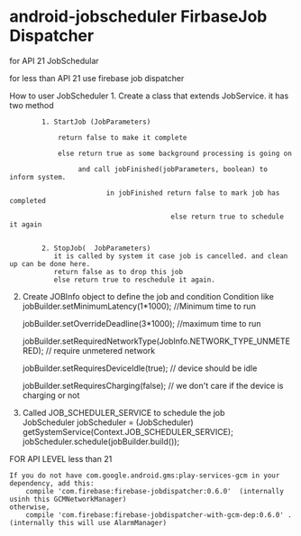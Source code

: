 # android-jobscheduler FirbaseJob Dispatcher

for API 21 JobSchedular

for less than API 21 use firebase job dispatcher

How to user JobScheduler
    1. Create a class that extends JobService.
        it has two method 
            
            1. StartJob (JobParameters)
                
                return false to make it complete
                
                else return true as some background processing is going on
                
                     and call jobFinished(jobParameters, boolean) to inform system.
                     
                            in jobFinished return false to mark job has completed
                            
                                            else return true to schedule it again
                                            
                                            
            2. StopJob(  JobParameters)
               it is called by system it case job is cancelled. and clean up can be done here.
               return false as to drop this job
               else return true to reschedule it again.
  2. Create JOBInfo object to define the job and condition
        Condition like 
        jobBuilder.setMinimumLatency(1*1000); //Minimum time to run
        
        jobBuilder.setOverrideDeadline(3*1000); //maximum time to run
        
        jobBuilder.setRequiredNetworkType(JobInfo.NETWORK_TYPE_UNMETERED); // require unmetered network
        
        jobBuilder.setRequiresDeviceIdle(true); // device should be idle
        
        jobBuilder.setRequiresCharging(false); // we don't care if the device is charging or not
        

  2.  Called JOB_SCHEDULER_SERVICE to schedule the job             
        JobScheduler jobScheduler = (JobScheduler) getSystemService(Context.JOB_SCHEDULER_SERVICE);
        jobScheduler.schedule(jobBuilder.build());
        
  FOR API LEVEL less than 21
  
    If you do not have com.google.android.gms:play-services-gcm in your dependency, add this:
        compile 'com.firebase:firebase-jobdispatcher:0.6.0'  (internally usinh this GCMNetworkManager)
    otherwise,
        compile 'com.firebase:firebase-jobdispatcher-with-gcm-dep:0.6.0' . (internally this will use AlarmManager)
